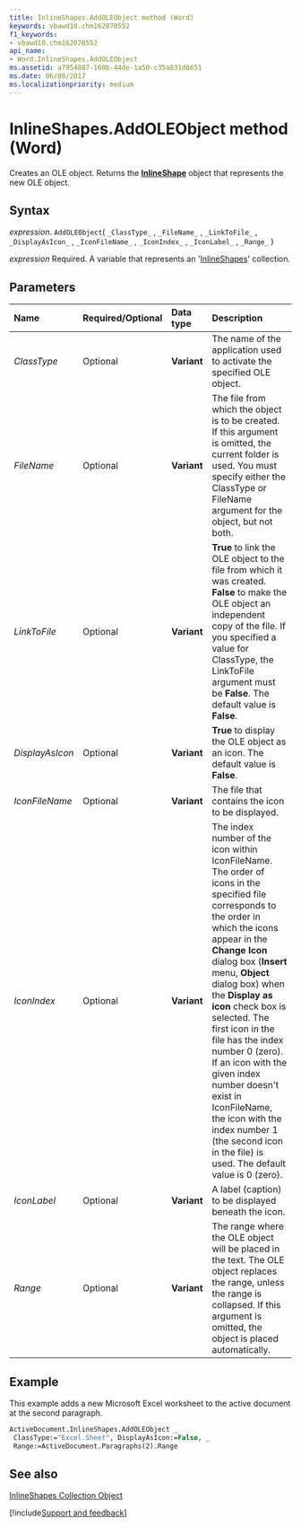 ```yaml
---
title: InlineShapes.AddOLEObject method (Word)
keywords: vbawd10.chm162070552
f1_keywords:
- vbawd10.chm162070552
api_name:
- Word.InlineShapes.AddOLEObject
ms.assetid: a7954807-160b-44de-1a50-c35a831d8651
ms.date: 06/08/2017
ms.localizationpriority: medium
---
```



# InlineShapes.AddOLEObject method (Word)

Creates an OLE object. Returns the **[InlineShape](Word.InlineShape.md)** object that represents the new OLE object.


## Syntax

_expression_. `AddOLEObject`( `_ClassType_` , `_FileName_` , `_LinkToFile_` , `_DisplayAsIcon_` , `_IconFileName_` , `_IconIndex_` , `_IconLabel_` , `_Range_` )

_expression_ Required. A variable that represents an '[InlineShapes](Word.inlineshapes.md)' collection.


## Parameters



|Name|Required/Optional|Data type|Description|
|:-----|:-----|:-----|:-----|
| _ClassType_|Optional| **Variant**|The name of the application used to activate the specified OLE object.|
| _FileName_|Optional| **Variant**|The file from which the object is to be created. If this argument is omitted, the current folder is used. You must specify either the ClassType or FileName argument for the object, but not both.|
| _LinkToFile_|Optional| **Variant**| **True** to link the OLE object to the file from which it was created. **False** to make the OLE object an independent copy of the file. If you specified a value for ClassType, the LinkToFile argument must be **False**. The default value is **False**.|
| _DisplayAsIcon_|Optional| **Variant**| **True** to display the OLE object as an icon. The default value is **False**.|
| _IconFileName_|Optional| **Variant**|The file that contains the icon to be displayed.|
| _IconIndex_|Optional| **Variant**|The index number of the icon within IconFileName. The order of icons in the specified file corresponds to the order in which the icons appear in the **Change Icon** dialog box (**Insert** menu, **Object** dialog box) when the **Display as icon** check box is selected. The first icon in the file has the index number 0 (zero). If an icon with the given index number doesn't exist in IconFileName, the icon with the index number 1 (the second icon in the file) is used. The default value is 0 (zero).|
| _IconLabel_|Optional| **Variant**|A label (caption) to be displayed beneath the icon.|
| _Range_|Optional| **Variant**|The range where the OLE object will be placed in the text. The OLE object replaces the range, unless the range is collapsed. If this argument is omitted, the object is placed automatically.|

## Example

This example adds a new Microsoft Excel worksheet to the active document at the second paragraph.


```vb
ActiveDocument.InlineShapes.AddOLEObject _ 
 ClassType:="Excel.Sheet", DisplayAsIcon:=False, _ 
 Range:=ActiveDocument.Paragraphs(2).Range
```


## See also


[InlineShapes Collection Object](Word.inlineshapes.md)

[!include[Support and feedback](~/includes/feedback-boilerplate.md)]